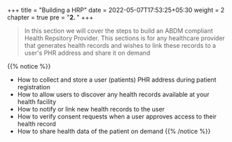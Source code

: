 +++
title = "Building a HRP"
date = 2022-05-07T17:53:25+05:30
weight = 2
chapter = true
pre = "<b>2. </b>"
+++

>In this section we will cover the steps to build an ABDM compliant Health Repsitory Provider. This sections is for any healthcare provider that generates health records and wishes to link these records to a user's PHR address and share it on demand

{{% notice %}}
- How to collect and store a user (patients) PHR address during patient registration
- How to allow users to discover any health records available at your health facility
- How to notify or link new health records to the user
- How to verify consent requests when a user approves access to their health record
- How to share health data of the patient on demand 
{{% /notice %}}